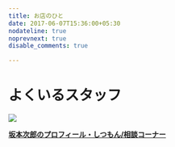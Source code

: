 ```yaml
---
title: お店のひと
date: 2017-06-07T15:36:00+05:30
nodateline: true
noprevnext: true
disable_comments: true

---
```


# よくいるスタッフ

![](js.jpg)

[**坂本次郎のプロフィール・しつもん/相談コーナー**](https://mrunadon.github.io/unadon_profile/)

